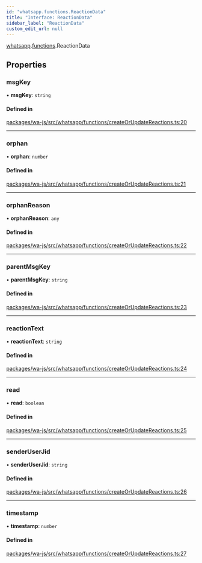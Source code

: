 ```yaml
---
id: "whatsapp.functions.ReactionData"
title: "Interface: ReactionData"
sidebar_label: "ReactionData"
custom_edit_url: null
---
```


[whatsapp](../namespaces/whatsapp.md).[functions](../namespaces/whatsapp.functions.md).ReactionData

## Properties

### msgKey

• **msgKey**: `string`

#### Defined in

[packages/wa-js/src/whatsapp/functions/createOrUpdateReactions.ts:20](https://github.com/wppconnect-team/wa-js/blob/main/src/whatsapp/functions/createOrUpdateReactions.ts#L20)

___

### orphan

• **orphan**: `number`

#### Defined in

[packages/wa-js/src/whatsapp/functions/createOrUpdateReactions.ts:21](https://github.com/wppconnect-team/wa-js/blob/main/src/whatsapp/functions/createOrUpdateReactions.ts#L21)

___

### orphanReason

• **orphanReason**: `any`

#### Defined in

[packages/wa-js/src/whatsapp/functions/createOrUpdateReactions.ts:22](https://github.com/wppconnect-team/wa-js/blob/main/src/whatsapp/functions/createOrUpdateReactions.ts#L22)

___

### parentMsgKey

• **parentMsgKey**: `string`

#### Defined in

[packages/wa-js/src/whatsapp/functions/createOrUpdateReactions.ts:23](https://github.com/wppconnect-team/wa-js/blob/main/src/whatsapp/functions/createOrUpdateReactions.ts#L23)

___

### reactionText

• **reactionText**: `string`

#### Defined in

[packages/wa-js/src/whatsapp/functions/createOrUpdateReactions.ts:24](https://github.com/wppconnect-team/wa-js/blob/main/src/whatsapp/functions/createOrUpdateReactions.ts#L24)

___

### read

• **read**: `boolean`

#### Defined in

[packages/wa-js/src/whatsapp/functions/createOrUpdateReactions.ts:25](https://github.com/wppconnect-team/wa-js/blob/main/src/whatsapp/functions/createOrUpdateReactions.ts#L25)

___

### senderUserJid

• **senderUserJid**: `string`

#### Defined in

[packages/wa-js/src/whatsapp/functions/createOrUpdateReactions.ts:26](https://github.com/wppconnect-team/wa-js/blob/main/src/whatsapp/functions/createOrUpdateReactions.ts#L26)

___

### timestamp

• **timestamp**: `number`

#### Defined in

[packages/wa-js/src/whatsapp/functions/createOrUpdateReactions.ts:27](https://github.com/wppconnect-team/wa-js/blob/main/src/whatsapp/functions/createOrUpdateReactions.ts#L27)
